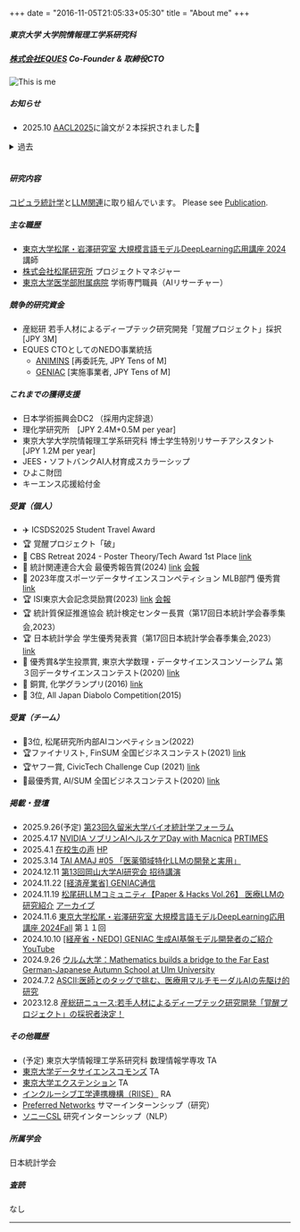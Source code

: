 +++
date = "2016-11-05T21:05:33+05:30"
title = "About me"
+++

##### 東京大学 大学院情報理工学系研究科
##### [株式会社EQUES](https://www.eques.co.jp) Co-Founder & 取締役CTO  

![This is me][1]


##### お知らせ
* 2025.10 [AACL2025]()に論文が２本採択されました🎉

<details><summary>過去</summary>

* 2025.6 [共著論文](https://dl.acm.org/doi/10.1145/3721250.3743023)が[SIGGRAPH2025](https://s2025.siggraph.org/) Postersに採択されました！
* 2025.5 共著論文がSLM4Health Workshopに採択されました！
* 2025.5 [プレプリント](http://arxiv.org/abs/2505.16661)を公開しました。
* 2025.3 覚醒プロジェクト「破」を受賞しました.
* 2025.3 [プレプリント](https://www.biorxiv.org/content/10.1101/2025.03.04.641567v1)を公開しました。
</details>
<br> 

##### 研究内容

[コピュラ統計学](https://stardust-coder.github.io/myportfolio/portfolio/blog_2/)と[LLM関連](https://stardust-coder.github.io/myportfolio/portfolio/medicalllm_achievement/)に取り組んでいます。
Please see [Publication](https://stardust-coder.github.io/myportfolio/page/publication/).

##### 主な職歴

- [東京大学松尾・岩澤研究室 大規模言語モデルDeepLearning応用講座 2024](https://weblab.t.u-tokyo.ac.jp/education/large-language-model/) 講師
- [株式会社松尾研究所](https://matsuo-institute.com) プロジェクトマネジャー
- [東京大学医学部附属病院](https://cardiovasc.m.u-tokyo.ac.jp/study/ai) 学術専門職員（AIリサーチャー）


##### 競争的研究資金
* 産総研 若手人材によるディープテック研究開発「覚醒プロジェクト」採択 [JPY 3M]
* EQUES CTOとしてのNEDO事業統括
    - [ANIMINS](https://www.nedo.go.jp/koubo/IT3_100323.html) [再委託先, JPY Tens of M]
    - [GENIAC](https://www.nedo.go.jp/koubo/IT3_100331.html) [実施事業者, JPY Tens of M]

##### これまでの獲得支援
* 日本学術振興会DC2 （採用内定辞退）
* 理化学研究所　[JPY 2.4M+0.5M per year]
* 東京大学大学院情報理工学系研究科 博士学生特別リサーチアシスタント [JPY 1.2M per year]
* JEES・ソフトバンクAI人材育成スカラーシップ 
* ひよこ財団
* キーエンス応援給付金


##### 受賞（個人）
* ✈️ ICSDS2025 Student Travel Award
* 🏆 覚醒プロジェクト「破」
* 🥇 CBS Retreat 2024 - Poster Theory/Tech Award 1st Place [link](https://cbs.riken.jp/jp/lifeatcbs/retreat2024-poster.html)
* 🥇 統計関連連合大会 最優秀報告賞(2024) [link](http://www.jfssa.jp/meeting/page-922/) [会報](https://pub-files.atlas.jp/cer-r/jfssa2024/pdf/2025announcement_250120_ja_20250120165157768.pdf)
* 🥇 2023年度スポーツデータサイエンスコンペティション MLB部門 優秀賞 [link](https://sports.ywebsys.net/news/archives/0024/)
* 🏆 ISI東京大会記念奨励賞(2023) [link](https://www.jss.gr.jp/society/prize/) [会報](https://www.jss.gr.jp/wp-content/uploads/K197.pdf)
* 🏆 統計質保証推進協会 統計検定センター長賞（第17回日本統計学会春季集会,2023）
* 🏆 日本統計学会 学生優秀発表賞（第17回日本統計学会春季集会,2023） [link](https://www.jss.gr.jp/wp-content/uploads/17th-shunki-houkoku.pdf)
* 🥈 優秀賞&学生投票賞, 東京大学数理・データサイエンスコンソーシアム 第３回データサイエンスコンテスト(2020) [link](http://www.mi.u-tokyo.ac.jp/contest2020.html)
* 🥉 銅賞, 化学グランプリ(2016) [link](http://gp.csj.jp/media/common/gp2016results.pdf)
* 🥉 3位, All Japan Diabolo Competition(2015)

##### 受賞（チーム）
* 🥉3位, 松尾研究所内部AIコンペティション(2022)
* 🏆ファイナリスト, FinSUM 全国ビジネスコンテスト(2021) [link]()
* 🏆ヤフー賞, CivicTech Challenge Cup (2021) [link](https://ccc2021.code4japan.org)
* 🥇最優秀賞, AI/SUM 全国ビジネスコンテスト(2020) [link]()


##### 掲載・登壇
- 2025.9.26(予定) [第23回久留米大学バイオ統計学フォーラム](http://www.biostat-kurume-u.jp/uploads/information/0000000125.pdf?1756386716) 
- 2025.4.17 [NVIDIA ソブリンAIヘルスケアDay with Macnica](https://go.macnica.co.jp/Entry-CLV-RS-NV-20250417-Sovereign-AI-Healthcare-Day.html) [PRTIMES](https://prtimes.jp/main/html/rd/p/000000533.000012662.html)
- 2025.4.1 [在校生の声](https://www.keisu.t.u-tokyo.ac.jp/wp-content/uploads/2025/04/pamphlet_2025.pdf) [HP](https://www.keisu.t.u-tokyo.ac.jp/voices/%E5%8A%A9%E7%94%B0-%E4%B8%80%E6%99%9F/)
- 2025.3.14 [TAI AMAJ #05 「医薬領域特化LLMの開発と実用」](https://lu.ma/mzxodxyl)
- 2024.12.11 [第13回岡山大学AI研究会 招待講演](https://www.cc.okayama-u.ac.jp/imelab/ouai/index.html)
- 2024.11.22 [[経済産業省] GENIAC通信](https://www.meti.go.jp/policy/mono_info_service/geniac/geniac_magazine/kickoffevents_2_1.html)
- 2024.11.19 [松尾研LLMコミュニティ【Paper & Hacks Vol.26】 医療LLMの研究紹介](https://matsuolab-community.connpass.com/event/336858/) [アーカイブ](https://youtu.be/a4U2iFg48SY)
- 2024.11.6 [東京大学松尾・岩澤研究室 大規模言語モデルDeepLearning応用講座 2024Fall](https://weblab.t.u-tokyo.ac.jp/education/large-language-model/) 第１１回
- 2024.10.10 [[経産省・NEDO] GENIAC 生成AI基盤モデル開発者のご紹介](https://www.meti.go.jp/policy/mono_info_service/geniac/selection_2/index.html)  [YouTube](https://www.youtube.com/watch?v=aISmHo47mDY)
- 2024.9.26 [ウルム大学：Mathematics builds a bridge to the Far East German-Japanese Autumn School at Ulm University](https://www.uni-ulm.de/en/mawi/faculty/mawi-detailseiten/news-details/article/deutsch-japanische-herbstschule-an-der-uni-ulm/)
- 2024.7.2 [ASCII:医師とのタッグで挑む、医療用マルチモーダルAIの先駆け的研究](https://ascii.jp/elem/000/004/207/4207365/)
- 2023.12.8 [産総研ニュース:若手人材によるディープテック研究開発「覚醒プロジェクト」の採択者決定！](https://www.aist.go.jp/aist_j/news/au20231208.html) 


##### その他職歴

- (予定) 東京大学情報理工学系研究科 数理情報学専攻 TA
- [東京大学データサイエンスコモンズ](http://www.mi.u-tokyo.ac.jp/dscommons/) TA
- [東京大学エクステンション](https://www.utokyo-ext.co.jp/dss/teacher-list) TA
- [インクルーシブ工学連携機構（RIISE）](https://www.riise.u-tokyo.ac.jp/research_programs/sdc/members) RA 
- [Preferred Networks](https://tech.preferred.jp/ja/blog/数値シミュレーションデータの低次元潜在空間に/) サマーインターンシップ（研究）
- [ソニーCSL](https://www.sonycsl.co.jp/) 研究インターンシップ（NLP）

##### 所属学会

日本統計学会

##### 査読

なし

---



[1]: /img/me.png




